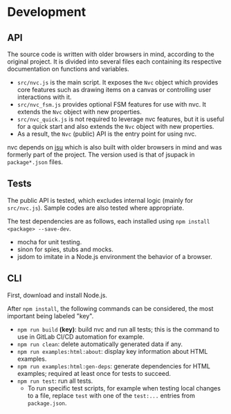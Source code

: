 # Development

## API

The source code is written with older browsers in mind, according to the
original project. It is divided into several files each containing its
respective documentation on functions and variables.
- `src/nvc.js` is the main script. It exposes the `Nvc` object which provides
core features such as drawing items on a canvas or controlling user interactions
with it.
- `src/nvc_fsm.js` provides optional FSM features for use with nvc. It extends
the `Nvc` object with new properties.
- `src/nvc_quick.js` is not required to leverage nvc features, but it is useful
for a quick start and also extends the `Nvc` object with new properties.
- As a result, the `Nvc` (public) API is the entry point for using nvc.

nvc depends on [jsu](https://github.com/arlogy/jsu) which is also built with
older browsers in mind and was formerly part of the project. The version used is
that of jsupack in `package*.json` files.

## Tests

The public API is tested, which excludes internal logic (mainly for `src/nvc.js`).
Sample codes are also tested where appropriate.

The test dependencies are as follows, each installed using `npm install <package> --save-dev`.
- mocha for unit testing.
- sinon for spies, stubs and mocks.
- jsdom to imitate in a Node.js environment the behavior of a browser.

## CLI

First, download and install Node.js.

After `npm install`, the following commands can be considered, the most
important being labeled "key".
- `npm run build` **(key)**: build nvc and run all tests; this is the command to
use in GitLab CI/CD automation for example.
- `npm run clean`: delete automatically generated data if any.
- `npm run examples:html:about`: display key information about HTML examples.
- `npm run examples:html:gen-deps`: generate dependencies for HTML examples;
required at least once for tests to succeed.
- `npm run test`: run all tests.
    - To run specific test scripts, for example when testing local changes to a
    file, replace `test` with one of the `test:...` entries from `package.json`.
